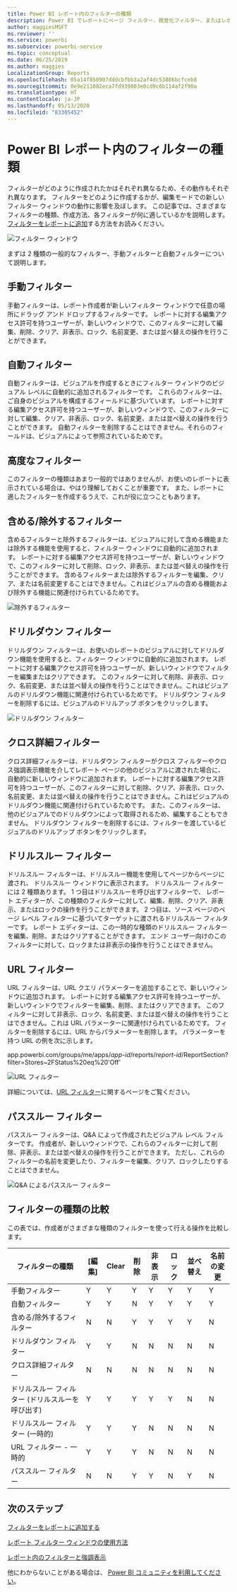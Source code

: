 ```yaml
---
title: Power BI レポート内のフィルターの種類
description: Power BI でレポートにページ フィルター、視覚化フィルター、またはレポート フィルターを追加する
author: maggiesMSFT
ms.reviewer: ''
ms.service: powerbi
ms.subservice: powerbi-service
ms.topic: conceptual
ms.date: 06/25/2019
ms.author: maggies
LocalizationGroup: Reports
ms.openlocfilehash: 05a14f850907dddcbfbb3a2af4dc53806bcfceb8
ms.sourcegitcommit: 0e9e211082eca7fd939803e0cd9c6b114af2f90a
ms.translationtype: HT
ms.contentlocale: ja-JP
ms.lasthandoff: 05/13/2020
ms.locfileid: "83305452"
---
```

# <a name="types-of-filters-in-power-bi-reports"></a>Power BI レポート内のフィルターの種類

フィルターがどのように作成されたかはそれぞれ異なるため、その動作もそれぞれ異なります。 フィルターをどのように作成するかが、編集モードでの新しいフィルター ウィンドウの動作に影響を及ぼします。 この記事では、さまざまなフィルターの種類、作成方法、各フィルターが何に適しているかを説明します。 [フィルターをレポートに追加](power-bi-report-add-filter.md)する方法をお読みください。 

![フィルター ウィンドウ](media/power-bi-report-filter-types/power-bi-filter-pane.png)

まずは 2 種類の一般的なフィルター、手動フィルターと自動フィルターについて説明します。

## <a name="manual-filters"></a>手動フィルター 

手動フィルターは、レポート作成者が新しいフィルター ウィンドウで任意の場所にドラッグ アンド ドロップするフィルターです。 レポートに対する編集アクセス許可を持つユーザーが、新しいウィンドウで、このフィルターに対して編集、削除、クリア、非表示、ロック、名前変更、または並べ替えの操作を行うことができます。

## <a name="automatic-filters"></a>自動フィルター 

自動フィルターは、ビジュアルを作成するときにフィルター ウィンドウのビジュアル レベルに自動的に追加されるフィルターです。 これらのフィルターは、ご自身のビジュアルを構成するフィールドに基づいています。 レポートに対する編集アクセス許可を持つユーザーが、新しいウィンドウで、このフィルターに対して編集、クリア、非表示、ロック、名前変更、または並べ替えの操作を行うことができます。 自動フィルターを削除することはできません。それらのフィールドは、ビジュアルによって参照されているためです。

## <a name="more-advanced-filters"></a>高度なフィルター

このフィルターの種類はあまり一般的ではありませんが、お使いのレポートに表示されている場合は、やはり理解しておくことが重要です。 また、レポートに適したフィルターを作成するうえで、これが役に立つこともあります。

## <a name="include-and-exclude-filters"></a>含める/除外するフィルター

含めるフィルターと除外するフィルターは、ビジュアルに対して含める機能または除外する機能を使用すると、フィルター ウィンドウに自動的に追加されます。 レポートに対する編集アクセス許可を持つユーザーが、新しいウィンドウで、このフィルターに対して削除、ロック、非表示、または並べ替えの操作を行うことができます。 含めるフィルターまたは除外するフィルターを編集、クリア、または名前変更することはできません。これはビジュアルの含める機能および除外する機能に関連付けられているためです。

![除外するフィルター](media/power-bi-report-filter-types/power-bi-filters-exclude.png)

## <a name="drill-down-filters"></a>ドリルダウン フィルター

ドリルダウン フィルターは、お使いのレポートのビジュアルに対してドリルダウン機能を使用すると、フィルター ウィンドウに自動的に追加されます。 レポートに対する編集アクセス許可を持つユーザーが、新しいウィンドウでフィルターを編集またはクリアできます。 このフィルターに対して削除、非表示、ロック、名前変更、または並べ替えの操作を行うことはできません。これはビジュアルのドリルダウン機能に関連付けられているためです。 ドリルダウン フィルターを削除するには、ビジュアルのドリルアップ ボタンをクリックします。

![ドリルダウン フィルター](media/power-bi-report-filter-types/power-bi-filters-drill-down.png)

## <a name="cross-drill-filters"></a>クロス詳細フィルター

クロス詳細フィルターは、ドリルダウン フィルターがクロス フィルターやクロス強調表示機能を介してレポート ページの他のビジュアルに渡された場合に、自動的に新しいウィンドウに追加されます。 レポートに対する編集アクセス許可を持つユーザーが、このフィルターに対して削除、クリア、非表示、ロック、名前変更、または並べ替えの操作を行うことはできません。これはビジュアルのドリルダウン機能に関連付けられているためです。 また、このフィルターは、他のビジュアルでのドリルダウンによって取得されるため、編集することもできません。 ドリルダウン フィルターを削除するには、フィルターを渡しているビジュアルのドリルアップ ボタンをクリックします。

## <a name="drillthrough-filters"></a>ドリルスルー フィルター

ドリルスルー フィルターは、ドリルスルー機能を使用してページからページに渡され、 ドリルスルー ウィンドウに表示されます。 ドリルスルー フィルターには 2 種類あります。 1 つ目はドリルスルーを呼び出すフィルターで、 レポート エディターが、この種類のフィルターに対して、編集、削除、クリア、非表示、またはロックの操作を行うことができます。 2 つ目は、ソース ページのページ レベル フィルターに基づいてターゲットに渡されるドリルスルー フィルターです。 レポート エディターは、この一時的な種類のドリルスルー フィルターを編集、削除、またはクリアすることができます。 エンド ユーザー向けのこのフィルターに対して、ロックまたは非表示の操作を行うことはできません。

## <a name="url-filters"></a>URL フィルター

URL フィルターは、URL クエリ パラメーターを追加することで、新しいウィンドウに追加されます。 レポートに対する編集アクセス許可を持つユーザーが、新しいウィンドウでフィルターを編集、削除、またはクリアできます。 このフィルターに対して非表示、ロック、名前変更、または並べ替えの操作を行うことはできません。これは URL パラメーターに関連付けられているためです。 フィルターを削除するには、URL からパラメーターを削除します。 パラメーターを持つ URL の例を次に示します。

app.powerbi.com/groups/me/apps/*app-id*/reports/*report-id*/ReportSection?filter=Stores~2FStatus%20eq%20'Off'

![URL フィルター](media/power-bi-report-filter-types/power-bi-filter-url.png)

詳細については、[URL フィルター](../collaborate-share/service-url-filters.md)に関するページをご覧ください。

## <a name="pass-through-filters"></a>パススルー フィルター

パススルー フィルターは、Q&A によって作成されたビジュアル レベル フィルターです。 作成者が、新しいウィンドウで、これらのフィルターに対して削除、非表示、または並べ替えの操作を行うことができます。 ただし、これらのフィルターの名前を変更したり、フィルターを編集、クリア、ロックしたりすることはできません。

![Q&A によるパススルー フィルター](media/power-bi-report-filter-types/power-bi-filters-qna.png)

## <a name="comparing-filter-types"></a>フィルターの種類の比較

この表では、作成者がさまざまな種類のフィルターを使って行える操作を比較します。

| フィルターの種類 | [編集] | Clear | 削除 | 非表示 | ロック | 並べ替え | 名前の変更 |
|----|----|----|----|----|----|----|----|
| 手動フィルター | Y | Y | Y | Y | Y | Y | Y |
| 自動フィルター | Y | Y | N | Y | Y | Y | Y |
| 含める/除外するフィルター | N | N | Y | Y | Y | Y | N |
| ドリルダウン フィルター | Y | Y | N | N | N | N | N |
| クロス詳細フィルター | N | N | N | N | N | N | N |
| ドリルスルー フィルター (ドリルスルーを呼び出す) | Y | Y | Y | Y | Y | N | N |
| ドリルスルー フィルター (一時的) | Y | Y | Y | N | N | N | N |
| URL フィルター - 一時的 | Y | Y | Y | N | N | N | N |
| パススルー フィルター | N | N | Y | Y | N | Y | N |



## <a name="next-steps"></a>次のステップ

[フィルターをレポートに追加する](power-bi-report-add-filter.md)

[レポート フィルター ウィンドウの使用方法](../consumer/end-user-report-filter.md)

[レポート内のフィルターと強調表示](power-bi-reports-filters-and-highlighting.md)

他にわからないことがある場合は、 [Power BI コミュニティを利用してください](https://community.powerbi.com/)。
